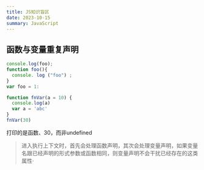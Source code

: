 ```yaml
---
title: JS知识盲区
date: 2023-10-15
summary: JavaScript
---
```


## 函数与变量重复声明
```javascript
console.log(foo);
function foo(){
  console. log ("foo") ;
}
var foo = 1:

function fnVar(a = 10) {
  console.log(a)
  var a = 'abc'
}
fnVar(30)
```
打印的是函数、30，而非undefined

> 进入执行上下文时，首先会处理函数声明，其次会处理变量声明，如果变量名跟已经声明的形式参数或函数相同，则变量声明不会干扰已经存在的这类属性·